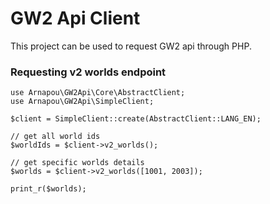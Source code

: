 GW2 Api Client
==================

This project can be used to request GW2 api through PHP.

### Requesting v2 worlds endpoint

    use Arnapou\GW2Api\Core\AbstractClient;
    use Arnapou\GW2Api\SimpleClient;
    
    $client = SimpleClient::create(AbstractClient::LANG_EN);
    
    // get all world ids
    $worldIds = $client->v2_worlds();
    
    // get specific worlds details
    $worlds = $client->v2_worlds([1001, 2003]);
    
    print_r($worlds);
